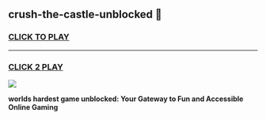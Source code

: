 
## crush-the-castle-unblocked 👋
<h3>
<a href="https://premium.freeplayer.one?title=crush-the-castle-unblocked&ref=14F">CLICK TO PLAY</a></h3>
<hr>

<h3>
<a href="https://premium.freeplayer.one?title=crush-the-castle-unblocked&ref=14F">CLICK 2 PLAY</a>
  
</h3>

<a href="https://premium.freeplayer.one?title=crush-the-castle-unblocked&ref=12F/"><img src="https://clearcache.store/games.png"></a>


**worlds hardest game unblocked: Your Gateway to Fun and Accessible Online Gaming**
